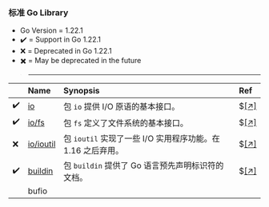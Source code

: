 ### 标准 Go Library

- Go Version = 1.22.1
- ✔️ = Support in Go 1.22.1
- ❌ = Deprecated in Go 1.22.1
- ✖️ = May be deprecated in the future
<!-- ✔️/✖️/❌  -->

>---
|      | Name                            | Synopsis                                                    | Ref                                             |
| :--- | :------------------------------ | :---------------------------------------------------------- | :---------------------------------------------- |
| ✔️    | [io](./io/io.md)                | 包 `io` 提供 I/O 原语的基本接口。                           | $[[↗]](https://golang.google.cn/pkg/io/)        |
| ✔️    | [io/fs](./io/io_fs.md)          | 包 `fs` 定义了文件系统的基本接口。                          | $[[↗]](https://golang.google.cn/pkg/io/fs/)     |
| ❌    | [io/ioutil](./io/io_ioutil.md)  | 包 `ioutil` 实现了一些 I/O 实用程序功能。在 1.16 之后弃用。 | $[[↗]](https://golang.google.cn/pkg/io/ioutil/) |
| ✔️    | [buildin](./buildin/buildin.md) | 包 `buildin` 提供了 Go 语言预先声明标识符的文档。           | $[[↗]](https://golang.google.cn/pkg/builtin/)   |
|      | bufio                           |                                                             |

<!--
 fmt    

        
archive/zip	
arena

bytes	
cmd/addr2line	
cmd/asm	
cmd/buildid	
cmd/cgo	Cgo 
cmd/compile	
cmd/covdata	
cmd/cover	
cmd/dist	
cmd/distpack	
cmd/doc	
cmd/fix	
cmd/go	
cmd/gofmt	   
cmd/link	   
cmd/nm	       
cmd/objdump    
cmd/pack	   
cmd/pprof	   
cmd/test2json	
cmd/tools	
cmd/trace	   
cmd/trace/v2
cmd/vet	       
cmp            
compress/bzip2	       
compress/flate	       
compress/gzip	       
compress/lzw	
compress/zlib
container/heap
container/list
container/ring	
context	            
crypto	            
crypto/aes	        
crypto/boring	    
crypto/cipher	    
crypto/des	        
crypto/dsa	        
crypto/ecdh	        
crypto/ecdsa	    
crypto/ed25519	    
crypto/elliptic	    
crypto/hmac	
crypto/md5	    
crypto/rand	    
crypto/rc4	    
crypto/rsa	    
crypto/sha1	    
crypto/sha256	    
crypto/sha512	    
crypto/subtle	        
crypto/tls	       
crypto/tls/fipso    
crypto/x509	           
crypto/x509/pkix	        
database	
database/sql	           
database/sql/driver	        
debug	
buildinfo	            
dwarf	            
elf	                
gosym	            
macho	            
pe	              
plan9obj            
embed	            
encoding            
ascii85	        
asn1	        
base32	        
base64	        
binary	        
csv	       
gob	       
hex	       
json	        
pem	           
xml	           
errors	        
expvar	        
flag	        
go	
ast	    
build   
constraint  
constant	    
doc	Package     
comment	             
format	        
importer	    
parser	        
printer	    
scanner	    
token	    
types	    
version	    
hash	    
adler32	    
crc32	
crc64	
fnv	        
maphash	
html	
template    
image	
color	
palette	
draw	
gif         
jpeg	    
png	        
index	
suffixarray 
fs	    
iter	    
log	        
slog	        
syslog	    
maps	    
math	    
big	        
bits	    
cmplx	    
rand	    
v2	          
mime	    
multipart	            
quotedprintable 	    
net	                    
http	                
cgi	                    
cookiejar	            
fcgi	                
httptest	            
httptrace	            
httputil	            
pprof	                
mail	                
netip	                
rpc	                    
jsonrpc	                
smtp	                
textproto	    
url	            
os	            
exec	        
signal	        
user	        
path	        
filepath	    
plugin	        
reflect	        
regexp	        
syntax	        
runtime	        
asan	
cgo	        
coverage	    
debug	    
metrics	    
msan	
pprof	    
race	    
trace	    
slices	    
sort	    
strconv	    
strings	    
sync	    
atomic	    
syscall	    
js	                
testing	    
fstest	    
iotest	    
quick	    
slogtest	    
text	
scanner	    
tabwriter	    
template	    
parse	    
time	    
tzdata	    
unicode	    
utf16	    
utf8	    
unsafe	    

